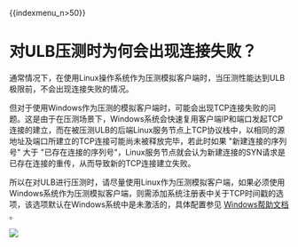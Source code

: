 {{indexmenu_n>50}}


# 对ULB压测时为何会出现连接失败？

通常情况下，在使用Linux操作系统作为压测模拟客户端时，当压测性能达到ULB极限前，不会出现连接失败的情况。

但对于使用Windows作为压测的模拟客户端时，可能会出现TCP连接失败的问题。这是由于在压测场景下，Windows系统会快速复用客户端IP和端口发起TCP连接的建立，而在被压测ULB的后端Linux服务节点上TCP协议栈中，以相同的源地址及端口所建立的TCP连接可能尚未被释放完毕，若此时如果 "新建连接的序列号" 大于 "已存在连接的序列号"，Linux服务节点就会认为新建连接的SYN请求是已存在连接的重传，从而导致新的TCP连接建立失败。

所以在对ULB进行压测时，请尽量使用Linux作为压测模拟客户端，如果必须使用Windows系统作为压测模拟客户端，则需添加系统注册表中关于TCP时间戳的选项，该选项默认在Windows系统中是未激活的，具体配置参见 [Windows帮助文档](https://technet.microsoft.com/en-us/library/cc938205.aspx) 。

[![](https://static.ucloud.cn/708409d71c0a4a8c8d1fbd6fe3417b36.png)](https://github.com/UCloudDocs/UCloud-document/issues/3)
